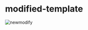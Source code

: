 # modified-template
![newmodify](https://user-images.githubusercontent.com/98119218/169332364-8eafa6e8-728f-42ac-bbd7-4a5008e1eba5.png)
